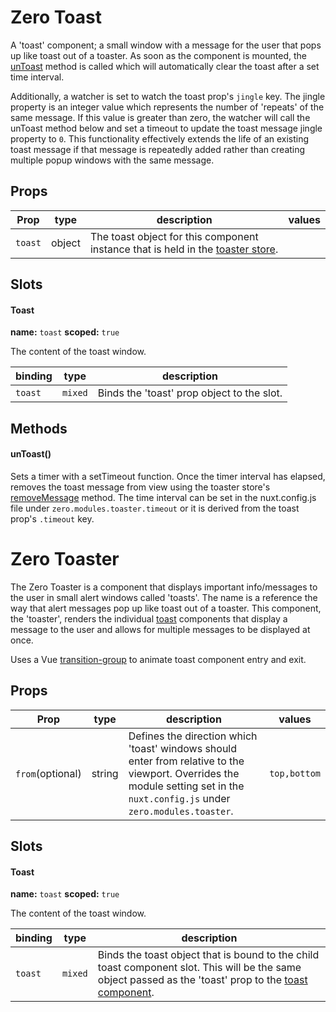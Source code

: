 
# Zero Toast


A 'toast' component; a small window with a message for the user that pops up like toast out of a toaster. As soon as the component is mounted, the [unToast]() method is called which will automatically clear the toast after a set time interval.

Additionally, a watcher is set to watch the toast prop's `jingle` key. The jingle property is an integer value which represents the number of 'repeats' of the same message. If this value is greater than zero, the watcher will call the unToast method below and set a timeout to update the toast message jingle property to `0`. This functionality effectively extends the life of an existing toast message if that message is repeatedly added rather than creating multiple popup windows with the same message.

## Props

| Prop | type | description | values |
| ---- | ---- | ----------- | ------ |
| `toast` | object | The toast object for this component instance that is held in the [toaster store](/zero-core/modules/toaster/store). |  |

## Slots

#### Toast


**name:** `toast`  **scoped:** `true`


The content of the toast window.

| binding | type | description |
| ------- | ---- | ----------- |
| `toast` | `mixed` | Binds the 'toast' prop object to the slot. |

## Methods

#### unToast()


Sets a timer with a setTimeout function. Once the timer interval has elapsed, removes the toast message from view using the toaster store's [removeMessage](/zero-core/modules/toaster/store#removemessage) method. The time interval can be set in the nuxt.config.js file under `zero.modules.toaster.timeout` or it is derived from the toast prop's `.timeout` key.

# Zero Toaster


The Zero Toaster is a component that displays important info/messages to the user in small alert windows called 'toasts'. The name is a reference the way that alert messages pop up like toast out of a toaster. This component, the 'toaster', renders the individual [toast](/zero-core/modules/toaster/components#zero-toast) components that display a message to the user and allows for multiple messages to be displayed at once.

Uses a Vue [transition-group](https://vuejs.org/guide/built-ins/transition-group) to animate toast component entry and exit.

## Props

| Prop | type | description | values |
| ---- | ---- | ----------- | ------ |
| `from`<span>(optional)</span> | string | Defines the direction which 'toast' windows should enter from relative to the viewport. Overrides the module setting set in the `nuxt.config.js` under `zero.modules.toaster`. | `top,bottom` |

## Slots

#### Toast


**name:** `toast`  **scoped:** `true`


The content of the toast window.

| binding | type | description |
| ------- | ---- | ----------- |
| `toast` | `mixed` | Binds the toast object that is bound to the child toast component slot. This will be the same object passed as the 'toast' prop to the [toast component](/zero-core/modules/toaster/components#zero-toast). |
